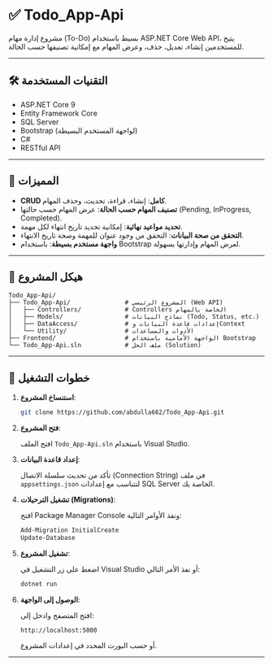
# ✅ Todo_App-Api

مشروع إدارة مهام (To-Do) بسيط باستخدام ASP.NET Core Web API، يتيح للمستخدمين إنشاء، تعديل، حذف، وعرض المهام مع إمكانية تصنيفها حسب الحالة.

---

## 🛠️ التقنيات المستخدمة

- ASP.NET Core 9
- Entity Framework Core
- SQL Server
- Bootstrap (لواجهة المستخدم البسيطة)
- C#
- RESTful API

---

## 🎯 المميزات

- **CRUD كامل**: إنشاء، قراءة، تحديث، وحذف المهام.
- **تصنيف المهام حسب الحالة**: عرض المهام حسب حالتها (Pending, InProgress, Completed).
- **تحديد مواعيد نهائية**: إمكانية تحديد تاريخ انتهاء لكل مهمة.
- **التحقق من صحة البيانات**: التحقق من وجود عنوان للمهمة وصحة تاريخ الانتهاء.
- **واجهة مستخدم بسيطة**: باستخدام Bootstrap لعرض المهام وإدارتها بسهولة.

---

## 📁 هيكل المشروع

```
Todo_App-Api/
├── Todo_App-Api/               # المشروع الرئيسي (Web API)
│   ├── Controllers/            # Controllers الخاصة بالمهام
│   ├── Models/                 # نماذج البيانات (Todo, Status, etc.)
│   ├── DataAccess/             # إعدادات قاعدة البيانات وContext
│   └── Utility/                # الأدوات والمساعدات
├── Frontend/                   # الواجهة الأمامية باستخدام Bootstrap
└── Todo_App-Api.sln            # ملف الحل (Solution)
```

---

## 🚀 خطوات التشغيل

1. **استنساخ المشروع**:

   ```bash
   git clone https://github.com/abdulla662/Todo_App-Api.git
   ```

2. **فتح المشروع**:

   افتح الملف `Todo_App-Api.sln` باستخدام Visual Studio.

3. **إعداد قاعدة البيانات**:

   تأكد من تحديث سلسلة الاتصال (Connection String) في ملف `appsettings.json` لتتناسب مع إعدادات SQL Server الخاصة بك.

4. **تشغيل الترحيلات (Migrations)**:

   افتح Package Manager Console ونفذ الأوامر التالية:

   ```bash
   Add-Migration InitialCreate
   Update-Database
   ```

5. **تشغيل المشروع**:

   اضغط على زر التشغيل في Visual Studio أو نفذ الأمر التالي:

   ```bash
   dotnet run
   ```

6. **الوصول إلى الواجهة**:

   افتح المتصفح وادخل إلى:

   ```
   http://localhost:5000
   ```

   أو حسب البورت المحدد في إعدادات المشروع.

---


